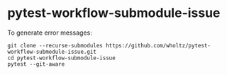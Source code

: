 # pytest-workflow-submodule-issue

To generate error messages:

```
git clone --recurse-submodules https://github.com/wholtz/pytest-workflow-submodule-issue.git
cd pytest-workflow-submodule-issue
pytest --git-aware
```
